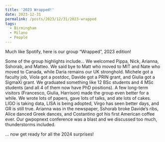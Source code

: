 ```yaml
---
title: '2023 Wrapped!'
date: 2023-12-31
permalink: /posts/2023/12/31/2023-wrapped
tags:
  - Birmingham
  - Milano
  - People
---
```


Much like Spotify, here is our group “Wrapped”, 2023 edition!

Some of the group highlights include… We welcomed Pippa, Nick, Arianna, Sshorab, and Matteo. We said bye to Matt who moved to MIT and Nate who moved to Canada, while Daria remains our UK stronghold. Michele got a faculty job, Viola got a postdoc, Davide got a PRIN grant, and Giulia got a SigmaXi grant. We graduated something like 12 BSc students and 4 MSc students (and all 4 of them now have PhD positions). A few long-term visitors (Francesco, Giulia, Harrison) made the group even better for a while. We wrote lots of papers, gave lots of talks, and ate lots of cakes. LIGO is taking data, LISA is being adopted, Virgo has seen better days, and GR is still true. Arianna was in the newspaper, Sshorab broke Davide’s ribs, Alice danced Greek dances, and Costantino got his first American coffee ever. Our gwpopnext conference was a blast and we discussed too much, thunderstorms included.

… now get ready for all the 2024 surprises!

